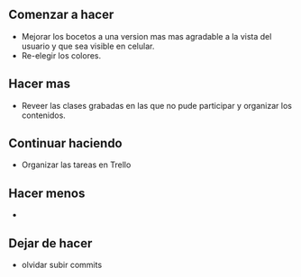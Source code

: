 ## Comenzar a hacer
- Mejorar los bocetos a una version mas mas agradable a la vista del usuario y que sea visible en celular.
- Re-elegir los colores.

## Hacer mas
- Reveer las clases grabadas en las que no pude participar y organizar los contenidos.

## Continuar haciendo
- Organizar las tareas en Trello

## Hacer menos
- 

## Dejar de hacer
- olvidar subir commits
